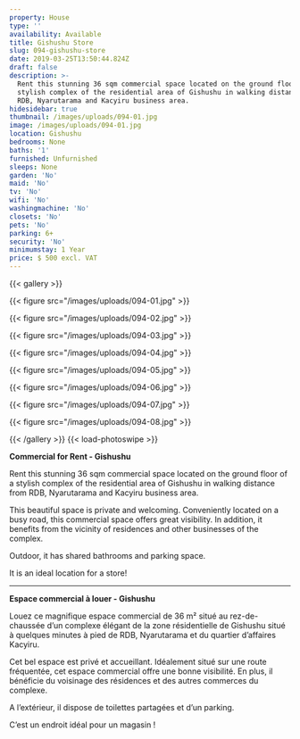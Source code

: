 ```yaml
---
property: House
type: ''
availability: Available
title: Gishushu Store
slug: 094-gishushu-store
date: 2019-03-25T13:50:44.824Z
draft: false
description: >-
  Rent this stunning 36 sqm commercial space located on the ground floor of a
  stylish complex of the residential area of Gishushu in walking distance from
  RDB, Nyarutarama and Kacyiru business area. 
hidesidebar: true
thumbnail: /images/uploads/094-01.jpg
image: /images/uploads/094-01.jpg
location: Gishushu
bedrooms: None
baths: '1'
furnished: Unfurnished
sleeps: None
garden: 'No'
maid: 'No'
tv: 'No'
wifi: 'No'
washingmachine: 'No'
closets: 'No'
pets: 'No'
parking: 6+
security: 'No'
minimumstay: 1 Year
price: $ 500 excl. VAT
---
```

{{< gallery >}} 

{{< figure src="/images/uploads/094-01.jpg" >}} 

{{< figure src="/images/uploads/094-02.jpg" >}}

 {{< figure src="/images/uploads/094-03.jpg" >}} 

{{< figure src="/images/uploads/094-04.jpg" >}}

{{< figure src="/images/uploads/094-05.jpg" >}}

 {{< figure src="/images/uploads/094-06.jpg" >}}

 {{< figure src="/images/uploads/094-07.jpg" >}}

 {{< figure src="/images/uploads/094-08.jpg" >}}

 {{< /gallery >}} {{< load-photoswipe >}}

**Commercial for Rent - Gishushu**

Rent this stunning 36 sqm commercial space located on the ground floor of a stylish complex of the residential area of Gishushu in walking distance from RDB, Nyarutarama and Kacyiru business area. 

This beautiful space is private and welcoming. Conveniently located on a busy road, this commercial space offers great visibility. In addition, it benefits from the vicinity of residences and other businesses of the complex. 

Outdoor, it has shared bathrooms and parking space.

It is an ideal location for a store!

- - -

**Espace commercial à louer - Gishushu**

Louez ce magnifique espace commercial de 36 m² situé au rez-de-chaussée d’un complexe élégant de la zone résidentielle de Gishushu situé à quelques minutes à pied de RDB, Nyarutarama et du quartier d’affaires Kacyiru.

Cet bel espace est privé et accueillant. Idéalement situé sur une route fréquentée, cet espace commercial offre une bonne visibilité. En plus, il bénéficie du voisinage des résidences et des autres commerces du complexe.

A l’extérieur, il dispose de toilettes partagées et d’un parking.

C’est un endroit idéal pour un magasin !
